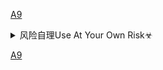 [A9]()


<details><summary>风险自理Use At Your Own Risk☣</summary>

[A9](https://github.com/Alvin9999/new-pac/wiki/ss%E5%85%8D%E8%B4%B9%E8%B4%A6%E5%8F%B7)

</details>

[A9]()
